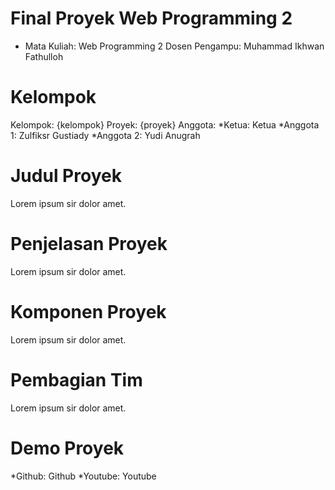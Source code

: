 # Final Proyek Web Programming 2
- Mata Kuliah: Web Programming 2
Dosen Pengampu: Muhammad Ikhwan Fathulloh
# Kelompok
Kelompok: {kelompok}
Proyek: {proyek}
Anggota:
*Ketua: Ketua
*Anggota 1: Zulfiksr Gustiady
*Anggota 2: Yudi Anugrah
# Judul Proyek
Lorem ipsum sir dolor amet.

# Penjelasan Proyek
Lorem ipsum sir dolor amet.

# Komponen Proyek
Lorem ipsum sir dolor amet.

# Pembagian Tim
Lorem ipsum sir dolor amet.

# Demo Proyek
*Github: Github
*Youtube: Youtube
